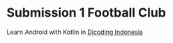 Submission 1 Football Club
==========================

Learn Android with Kotlin in [Dicoding Indonesia](https://www.dicoding.com/academies/55)